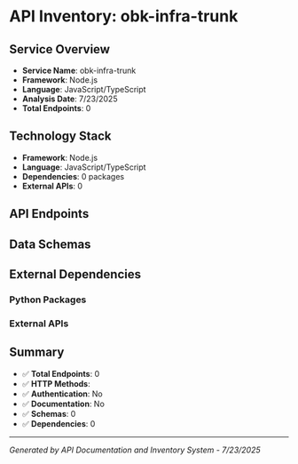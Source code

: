 # API Inventory: obk-infra-trunk

## Service Overview

- **Service Name**: obk-infra-trunk
- **Framework**: Node.js
- **Language**: JavaScript/TypeScript
- **Analysis Date**: 7/23/2025
- **Total Endpoints**: 0

## Technology Stack

- **Framework**: Node.js 
- **Language**: JavaScript/TypeScript
- **Dependencies**: 0 packages
- **External APIs**: 0

## API Endpoints



## Data Schemas



## External Dependencies

### Python Packages


### External APIs


## Summary

- ✅ **Total Endpoints**: 0
- ✅ **HTTP Methods**: 
- ✅ **Authentication**: No
- ✅ **Documentation**: No
- ✅ **Schemas**: 0
- ✅ **Dependencies**: 0

---

*Generated by API Documentation and Inventory System - 7/23/2025* 